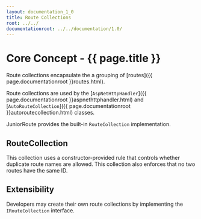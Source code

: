 ```yaml
---
layout: documentation_1_0
title: Route Collections
root: ../../
documentationroot: ../../documentation/1.0/
---
```

Core Concept - {{ page.title }}
=
Route collections encapsulate the a grouping of [routes]({{ page.documentationroot }}routes.html).

Route collections are used by the [```AspNetHttpHandler```]({{ page.documentationroot }}aspnethttphandler.html) and [```AutoRouteCollection```]({{ page.documentationroot }}autoroutecollection.html) classes.

JuniorRoute provides the built-in ```RouteCollection``` implementation.

RouteCollection
-
This collection uses a constructor-provided rule that controls whether duplicate route names are allowed. This collection also enforces that no two routes have the same ID.

Extensibility
-
Developers may create their own route collections by implementing the ```IRouteCollection``` interface.